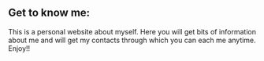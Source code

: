 ## Get to know me:
This is a personal website about myself. Here you will get bits of information about me and will get my contacts through which you can each me anytime. Enjoy!!